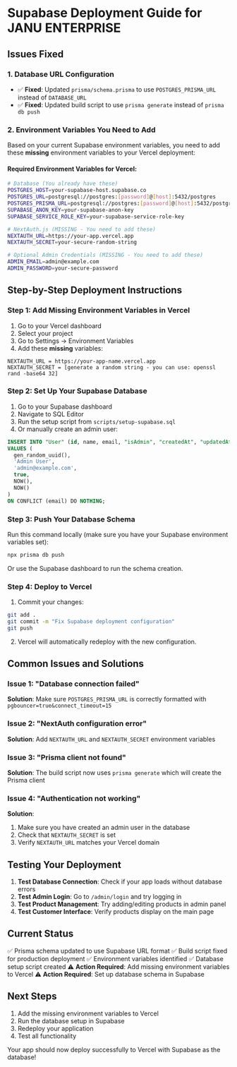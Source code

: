 # Supabase Deployment Guide for JANU ENTERPRISE

## Issues Fixed

### 1. Database URL Configuration
- ✅ **Fixed**: Updated `prisma/schema.prisma` to use `POSTGRES_PRISMA_URL` instead of `DATABASE_URL`
- ✅ **Fixed**: Updated build script to use `prisma generate` instead of `prisma db push`

### 2. Environment Variables You Need to Add

Based on your current Supabase environment variables, you need to add these **missing** environment variables to your Vercel deployment:

#### Required Environment Variables for Vercel:

```bash
# Database (You already have these)
POSTGRES_HOST=your-supabase-host.supabase.co
POSTGRES_URL=postgresql://postgres:[password]@[host]:5432/postgres
POSTGRES_PRISMA_URL=postgresql://postgres:[password]@[host]:5432/postgres?pgbouncer=true&connect_timeout=15
SUPABASE_ANON_KEY=your-supabase-anon-key
SUPABASE_SERVICE_ROLE_KEY=your-supabase-service-role-key

# NextAuth.js (MISSING - You need to add these)
NEXTAUTH_URL=https://your-app.vercel.app
NEXTAUTH_SECRET=your-secure-random-string

# Optional Admin Credentials (MISSING - You need to add these)
ADMIN_EMAIL=admin@example.com
ADMIN_PASSWORD=your-secure-password
```

## Step-by-Step Deployment Instructions

### Step 1: Add Missing Environment Variables in Vercel

1. Go to your Vercel dashboard
2. Select your project
3. Go to Settings → Environment Variables
4. Add these **missing** variables:

```
NEXTAUTH_URL = https://your-app-name.vercel.app
NEXTAUTH_SECRET = [generate a random string - you can use: openssl rand -base64 32]
```

### Step 2: Set Up Your Supabase Database

1. Go to your Supabase dashboard
2. Navigate to SQL Editor
3. Run the setup script from `scripts/setup-supabase.sql`
4. Or manually create an admin user:

```sql
INSERT INTO "User" (id, name, email, "isAdmin", "createdAt", "updatedAt")
VALUES (
  gen_random_uuid(),
  'Admin User',
  'admin@example.com',
  true,
  NOW(),
  NOW()
)
ON CONFLICT (email) DO NOTHING;
```

### Step 3: Push Your Database Schema

Run this command locally (make sure you have your Supabase environment variables set):

```bash
npx prisma db push
```

Or use the Supabase dashboard to run the schema creation.

### Step 4: Deploy to Vercel

1. Commit your changes:
```bash
git add .
git commit -m "Fix Supabase deployment configuration"
git push
```

2. Vercel will automatically redeploy with the new configuration.

## Common Issues and Solutions

### Issue 1: "Database connection failed"
**Solution**: Make sure `POSTGRES_PRISMA_URL` is correctly formatted with `pgbouncer=true&connect_timeout=15`

### Issue 2: "NextAuth configuration error"
**Solution**: Add `NEXTAUTH_URL` and `NEXTAUTH_SECRET` environment variables

### Issue 3: "Prisma client not found"
**Solution**: The build script now uses `prisma generate` which will create the Prisma client

### Issue 4: "Authentication not working"
**Solution**: 
1. Make sure you have created an admin user in the database
2. Check that `NEXTAUTH_SECRET` is set
3. Verify `NEXTAUTH_URL` matches your Vercel domain

## Testing Your Deployment

1. **Test Database Connection**: Check if your app loads without database errors
2. **Test Admin Login**: Go to `/admin/login` and try logging in
3. **Test Product Management**: Try adding/editing products in admin panel
4. **Test Customer Interface**: Verify products display on the main page

## Current Status

✅ Prisma schema updated to use Supabase URL format
✅ Build script fixed for production deployment
✅ Environment variables identified
✅ Database setup script created
⚠️ **Action Required**: Add missing environment variables to Vercel
⚠️ **Action Required**: Set up database schema in Supabase

## Next Steps

1. Add the missing environment variables to Vercel
2. Run the database setup in Supabase
3. Redeploy your application
4. Test all functionality

Your app should now deploy successfully to Vercel with Supabase as the database!
